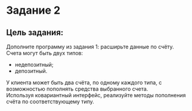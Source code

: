 ﻿# Задание 2
**Цель задания:**
-
Дополните программу из задания 1: расширьте данные по счёту.  
Счета могут быть двух типов:  
* недепозитный;
* депозитный.

У клиента может быть два счёта, по одному каждого типа,
с возможностью пополнять средства выбранного счета.  
Используя ковариантный интерфейс, реализуйте методы пополнения счёта по соответствующему типу.